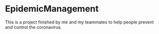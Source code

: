# EpidemicManagement
This is a project finished by me and my teammates to help people prevent and control the coronavirus.
